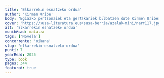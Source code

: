 ```yaml
---
title: 'Elkarrekin esnatzeko ordua'
author: 'Kirmen Uribe'
body: 'Egiazko pertsonaiek eta gertakariek bilbatzen dute Kirmen Uriberen hirugarren eleberriko kontakizuna: Karmele Urresti eta Txomin Letamendiren askatasun egarria eta erresistentzia bipila.Gerra galdua zelarik Euskal Herrian, Karmele erizain ondarrutarrak eta Txomin musikari bilbotarrak Eresoinka taldean ezagutu zuten elkar, Paristik gertu, Belloy jauregian; eta han topo egin zuten aspaldiko lagun batzuek ere, Antonio Gezala margolariak eta Manu Sota idazleak.'
cover: 'https://susa-literatura.eus/susa-berria/azalak-mini/narr117.jpg'
alt: 'Elkarrekin esnatzeko ordua'
monthRead: maiatza
tags: ['Novela']
concorrente: 'oihana'
slug: 'elkarrekin-esnatzeko-ordua'
punti: 7
yearRead: 2025
type: book
pages: 344
featured: true
---
```

